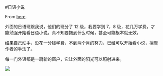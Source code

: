 #日语小说

From [here](https://yinwang1.substack.com/p/20-10-18).

外面的日语班跟我说，他们的班分了 12 级，我要学到 7，8 级，花几万学费，才能勉强开始看日语小说。真不知要拖到什么时候，甚至可能根本就无效。

结果自己动手，没花一分钱学费，不到两个月的努力，已经可以开始看小说，揣摩作者的手法了。

每一门外语都是一扇新的窗户，它让外面的阳光可以照射进来。

![](https://substackcdn.com/image/fetch/w_1456,c_limit,f_auto,q_auto:good,fl_progressive:steep/https%3A%2F%2Fbucketeer-e05bbc84-baa3-437e-9518-adb32be77984.s3.amazonaws.com%2Fpublic%2Fimages%2Fbb359d59-f521-4a47-8636-4cd71a1e6691_3801x2851.jpeg)
